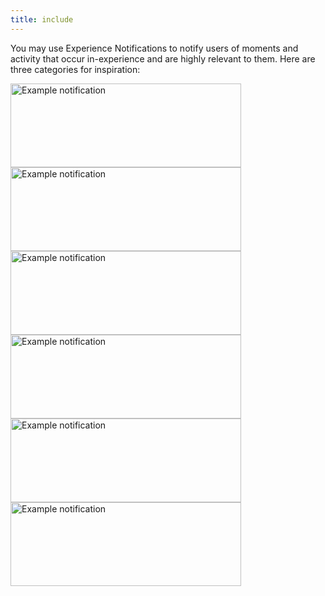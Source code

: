 ```yaml
---
title: include
---
```


You may use Experience Notifications to notify users of moments and activity that occur in-experience and are highly relevant to them. Here are three categories for inspiration:

<Tabs>
<TabItem label="Async Activity">

<Grid container spacing={3}>
<Grid item>
<img src="../../assets/open-cloud/experience-notifications/Example-Notification-A.png" width="369" height="134" alt="Example notification" />
</Grid>
<Grid item>
<img src="../../assets/open-cloud/experience-notifications/Example-Notification-D.png" width="369" height="134" alt="Example notification" />
</Grid>
</Grid>

</TabItem>
<TabItem label="Progress / Achievement">

<Grid container spacing={3}>
<Grid item>
<img src="../../assets/open-cloud/experience-notifications/Example-Notification-C.png" width="369" height="134" alt="Example notification" />
</Grid>
<Grid item>
<img src="../../assets/open-cloud/experience-notifications/Example-Notification-E.png" width="369" height="134" alt="Example notification" />
</Grid>
</Grid>

</TabItem>
<TabItem label="User Mentions">

<Grid container spacing={3}>
<Grid item>
<img src="../../assets/open-cloud/experience-notifications/Example-Notification-B.png" width="369" height="134" alt="Example notification" />
</Grid>
<Grid item>
<img src="../../assets/open-cloud/experience-notifications/Example-Notification-F.png" width="369" height="134" alt="Example notification" />
</Grid>
</Grid>

</TabItem>
</Tabs>
